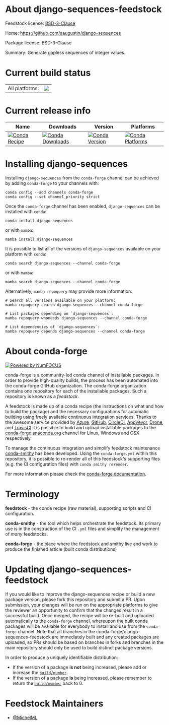 About django-sequences-feedstock
================================

Feedstock license: [BSD-3-Clause](https://github.com/conda-forge/django-sequences-feedstock/blob/main/LICENSE.txt)

Home: https://github.com/aaugustin/django-sequences

Package license: BSD-3-Clause

Summary: Generate gapless sequences of integer values.

Current build status
====================


<table><tr><td>All platforms:</td>
    <td>
      <a href="https://dev.azure.com/conda-forge/feedstock-builds/_build/latest?definitionId=18940&branchName=main">
        <img src="https://dev.azure.com/conda-forge/feedstock-builds/_apis/build/status/django-sequences-feedstock?branchName=main">
      </a>
    </td>
  </tr>
</table>

Current release info
====================

| Name | Downloads | Version | Platforms |
| --- | --- | --- | --- |
| [![Conda Recipe](https://img.shields.io/badge/recipe-django--sequences-green.svg)](https://anaconda.org/conda-forge/django-sequences) | [![Conda Downloads](https://img.shields.io/conda/dn/conda-forge/django-sequences.svg)](https://anaconda.org/conda-forge/django-sequences) | [![Conda Version](https://img.shields.io/conda/vn/conda-forge/django-sequences.svg)](https://anaconda.org/conda-forge/django-sequences) | [![Conda Platforms](https://img.shields.io/conda/pn/conda-forge/django-sequences.svg)](https://anaconda.org/conda-forge/django-sequences) |

Installing django-sequences
===========================

Installing `django-sequences` from the `conda-forge` channel can be achieved by adding `conda-forge` to your channels with:

```
conda config --add channels conda-forge
conda config --set channel_priority strict
```

Once the `conda-forge` channel has been enabled, `django-sequences` can be installed with `conda`:

```
conda install django-sequences
```

or with `mamba`:

```
mamba install django-sequences
```

It is possible to list all of the versions of `django-sequences` available on your platform with `conda`:

```
conda search django-sequences --channel conda-forge
```

or with `mamba`:

```
mamba search django-sequences --channel conda-forge
```

Alternatively, `mamba repoquery` may provide more information:

```
# Search all versions available on your platform:
mamba repoquery search django-sequences --channel conda-forge

# List packages depending on `django-sequences`:
mamba repoquery whoneeds django-sequences --channel conda-forge

# List dependencies of `django-sequences`:
mamba repoquery depends django-sequences --channel conda-forge
```


About conda-forge
=================

[![Powered by
NumFOCUS](https://img.shields.io/badge/powered%20by-NumFOCUS-orange.svg?style=flat&colorA=E1523D&colorB=007D8A)](https://numfocus.org)

conda-forge is a community-led conda channel of installable packages.
In order to provide high-quality builds, the process has been automated into the
conda-forge GitHub organization. The conda-forge organization contains one repository
for each of the installable packages. Such a repository is known as a *feedstock*.

A feedstock is made up of a conda recipe (the instructions on what and how to build
the package) and the necessary configurations for automatic building using freely
available continuous integration services. Thanks to the awesome service provided by
[Azure](https://azure.microsoft.com/en-us/services/devops/), [GitHub](https://github.com/),
[CircleCI](https://circleci.com/), [AppVeyor](https://www.appveyor.com/),
[Drone](https://cloud.drone.io/welcome), and [TravisCI](https://travis-ci.com/)
it is possible to build and upload installable packages to the
[conda-forge](https://anaconda.org/conda-forge) [anaconda.org](https://anaconda.org/)
channel for Linux, Windows and OSX respectively.

To manage the continuous integration and simplify feedstock maintenance
[conda-smithy](https://github.com/conda-forge/conda-smithy) has been developed.
Using the ``conda-forge.yml`` within this repository, it is possible to re-render all of
this feedstock's supporting files (e.g. the CI configuration files) with ``conda smithy rerender``.

For more information please check the [conda-forge documentation](https://conda-forge.org/docs/).

Terminology
===========

**feedstock** - the conda recipe (raw material), supporting scripts and CI configuration.

**conda-smithy** - the tool which helps orchestrate the feedstock.
                   Its primary use is in the construction of the CI ``.yml`` files
                   and simplify the management of *many* feedstocks.

**conda-forge** - the place where the feedstock and smithy live and work to
                  produce the finished article (built conda distributions)


Updating django-sequences-feedstock
===================================

If you would like to improve the django-sequences recipe or build a new
package version, please fork this repository and submit a PR. Upon submission,
your changes will be run on the appropriate platforms to give the reviewer an
opportunity to confirm that the changes result in a successful build. Once
merged, the recipe will be re-built and uploaded automatically to the
`conda-forge` channel, whereupon the built conda packages will be available for
everybody to install and use from the `conda-forge` channel.
Note that all branches in the conda-forge/django-sequences-feedstock are
immediately built and any created packages are uploaded, so PRs should be based
on branches in forks and branches in the main repository should only be used to
build distinct package versions.

In order to produce a uniquely identifiable distribution:
 * If the version of a package **is not** being increased, please add or increase
   the [``build/number``](https://docs.conda.io/projects/conda-build/en/latest/resources/define-metadata.html#build-number-and-string).
 * If the version of a package **is** being increased, please remember to return
   the [``build/number``](https://docs.conda.io/projects/conda-build/en/latest/resources/define-metadata.html#build-number-and-string)
   back to 0.

Feedstock Maintainers
=====================

* [@MichelML](https://github.com/MichelML/)

